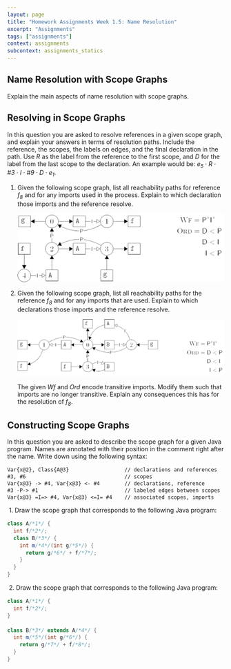 ```yaml
---
layout: page
title: "Homework Assignments Week 1.5: Name Resolution"
excerpt: "Assignments"
tags: ["assignments"]
context: assignments
subcontext: assignments_statics
---
```


## Name Resolution with Scope Graphs

Explain the main aspects of name resolution with scope graphs.

## Resolving in Scope Graphs

In this question you are asked to resolve references in a given scope
graph, and explain your answers in terms of resolution paths. Include
the reference, the scopes, the labels on edges, and the final
declaration in the path. Use _R_ as the label from the reference to
the first scope, and _D_ for the label from the last scope to the
declaration. An example would be: _e<sub>5</sub> &middot; R &middot;
#3 &middot; I &middot; #9 &middot; D &middot; e<sub>1</sub>_.

1. Given the following scope graph, list all reachability paths for
   reference _f<sub>8</sub>_ and for any imports used in the
   process. Explain to which declaration those imports and the
   reference resolve.
  
   ![Scope Graph](figures/name-resolution-1-question.png)

2. Given the following scope graph, list all reachability paths for
   the reference _f<sub>8</sub>_ and for any imports that are
   used. Explain to which declarations those imports and the reference
   resolve.

   ![Scope Graph](figures/name-resolution-2-question.png)

   The given _Wf_ and _Ord_ encode transitive imports. Modify them
   such that imports are no longer transitive. Explain any
   consequences this has for the resolution of _f<sub>8</sub>_.

## Constructing Scope Graphs

In this question you are asked to describe the scope graph for a given
Java program. Names are annotated with their position in the comment
right after the name. Write down using the following syntax:

    Var{x@2}, Class{A@3}                  // declarations and references
    #3, #6                                // scopes
    Var{x@3} -> #4, Var{x@3} <- #4        // declarations, reference
    #3 -P-> #1                            // labeled edges between scopes
    Var{x@3} =I=> #4, Var{x@3} <=I= #4    // associated scopes, imports

&nbsp;1. Draw the scope graph that corresponds to the following Java program:

```java
class A/*1*/ {
  int f/*2*/;
  class B/*3*/ {
    int m/*4*/(int g/*5*/) {
      return g/*6*/ + f/*7*/;
    }
  }
}
```

&nbsp;2. Draw the scope graph that corresponds to the following Java program:

```java
class A/*1*/ {
  int f/*2*/;
}

class B/*3*/ extends A/*4*/ {
  int m/*5*/(int g/*6*/) {
    return g/*7*/ + f/*8*/;
  }
}
```
